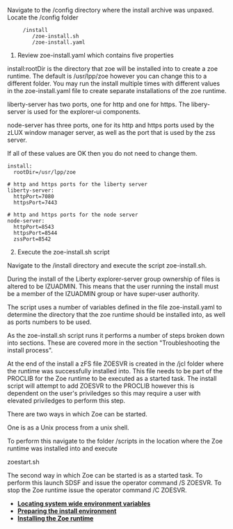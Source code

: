 Navigate to the /config directory where the install archive was unpaxed.  Locate the /config folder 

```
     /install
        /zoe-install.sh
        /zoe-install.yaml

```

1. Review zoe-install.yaml which contains five properties

install:rootDir is the directory that zoe will be installed into to create a zoe runtime.  The default is /usr/lpp/zoe however you can change this to a different folder.  You may run the install multiple times with different values in the zoe-install.yaml file to create separate installations of the zoe runtime.  

liberty-server has two ports, one for http and one for https.  The libery-server is used for the explorer-ui components.

node-server has three ports, one for its http and https ports used by the zLUX window manager server, as well as the port that is used by the zss server.

If all of these values are OK then you do not need to change them.

```
install:
  rootDir=/usr/lpp/zoe

# http and https ports for the liberty server
liberty-server:
  httpPort=7080
  httpsPort=7443

# http and https ports for the node server
node-server:
  httpPort=8543
  httpsPort=8544
  zssPort=8542
```

2. Execute the zoe-install.sh script

Navigate to the /install directory and execute the script zoe-install.sh.

During the install of the Liberty explorer-server group ownership of files is altered to be IZUADMIN.  This means that the user running the install must be a member of the IZUADMIN group or have super-user authority.  

The script uses a number of variables defined in the file zoe-install.yaml to determine the directory that the zoe runtime should be installed into, as well as ports numbers to be used.

As the zoe-install.sh script runs it performs a number of steps broken down into sections.  These are covered more in the section "Troubleshooting the install process".  

At the end of the install a zFS file ZOESVR is created in the /jcl folder where the runtime was successfully installed into.  This file needs to be part of the PROCLIB for the Zoe runtime to be executed as a started task.  The install script will attempt to add ZOESVR to the PROCLIB however this is dependent on the user's priviledges so this may require a user with elevated priviledges to perform this step.

There are two ways in which Zoe can be started.

One is as a Unix process from a unix shell.  

To perform this navigate to the folder /scripts in the location where the Zoe runtime was installed into and execute

zoestart.sh

The second way in which Zoe can be started is as a started task.  To perform this launch SDSF and issue the operator command /S ZOESVR.  To stop the Zoe runtime issue the operator command /C ZOESVR.  

-   **[Locating system wide environment variables](../topics/zoeinit.md)**
-   **[Preparing the install environment](../topics/zoeparse.md)**
-   **[Installing the Zoe runtime](../topics/zoeinstall.md)**




